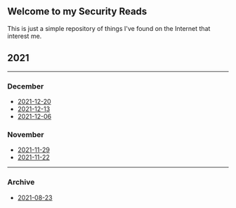 ## Welcome to my Security Reads

This is just a simple repository of things I've found on the Internet that
interest me.



## 2021
----

### December

 * [2021-12-20](2021-12-20.md)
 * [2021-12-13](2021-12-13.md)
 * [2021-12-06](2021-12-06.md)

### November

 * [2021-11-29](2021-11-29.md)
 * [2021-11-22](2021-11-22.md)



----
### Archive

 * [2021-08-23](2021-08-23.md)
